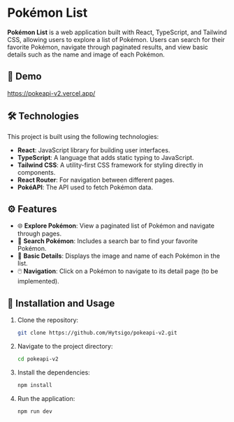 # Pokémon List

**Pokémon List** is a web application built with React, TypeScript, and Tailwind CSS, allowing users to explore a list of Pokémon. Users can search for their favorite Pokémon, navigate through paginated results, and view basic details such as the name and image of each Pokémon.

## 🚀 Demo

https://pokeapi-v2.vercel.app/

## 🛠️ Technologies

This project is built using the following technologies:

-   **React**: JavaScript library for building user interfaces.
-   **TypeScript**: A language that adds static typing to JavaScript.
-   **Tailwind CSS**: A utility-first CSS framework for styling directly in components.
-   **React Router**: For navigation between different pages.
-   **PokéAPI**: The API used to fetch Pokémon data.

## ⚙️ Features

-   🌐 **Explore Pokémon**: View a paginated list of Pokémon and navigate through pages.
-   🔎 **Search Pokémon**: Includes a search bar to find your favorite Pokémon.
-   📖 **Basic Details**: Displays the image and name of each Pokémon in the list.
-   🖱️ **Navigation**: Click on a Pokémon to navigate to its detail page (to be implemented).

## 🚀 Installation and Usage

1. Clone the repository:

    ```bash
    git clone https://github.com/Hytsigo/pokeapi-v2.git

    ```

2. Navigate to the project directory:

    ```bash
    cd pokeapi-v2

    ```

3. Install the dependencies:

    ```bash
    npm install

    ```

4. Run the application:

    ```bash
    npm run dev
    ```
